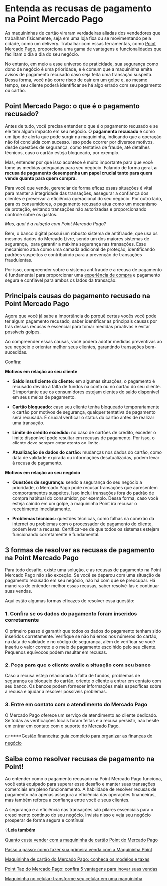# Entenda as recusas de pagamento na Point Mercado Pago

As maquininhas de cartão viraram verdadeiras aliadas dos vendedores que trabalham fisicamente, seja em uma loja fixa ou se movimentando pela cidade, como um delivery. Trabalhar com essas ferramentas, como [Point Mercado Pago](https://meubolso.mercadopago.com.br/perguntas-sobre-point-mercado-pago), proporciona uma gama de vantagens e funcionalidades que facilitam o dia a dia do seu negócio.

No entanto, em meio a esse universo de praticidade, sua segurança como dono de negócio é uma prioridade, e é comum que a maquininha emita avisos de pagamento recusado caso seja feita uma transação suspeita. Dessa forma, você não corre risco de cair em um golpe e, ao mesmo tempo, seu cliente poderá identificar se há algo errado com seu pagamento ou cartão.

## **Point Mercado Pago: o que é o pagamento recusado?**

Antes de tudo, você precisa entender o que é o pagamento recusado e se ele tem algum impacto em seu negócio. O **pagamento recusado** é como um tipo de alerta que pode surgir na maquininha, indicando que a operação não foi concluída com sucesso. Isso pode ocorrer por diversos motivos, desde questões de segurança, como tentativa de fraude, até detalhes técnicos, caso o cartão esteja bloqueado, por exemplo.

Mas, entender por que isso acontece é muito importante para que você tome as medidas adequadas para seu negócio. Falando de forma geral, **a recusa de pagamento desempenha um papel crucial tanto para quem vende quanto para quem compra.**

Para você que vende, gerenciar de forma eficaz essas situações é vital para manter a integridade das transações, assegurar a confiança dos clientes e preservar a eficiência operacional do seu negócio. Por outro lado, para os consumidores, o pagamento recusado atua como um mecanismo de proteção, evitando transações não autorizadas e proporcionando controle sobre os gastos.

*Mas, qual é a relação com Point Mercado Pago?*

Bem, o banco digital possui um robusto sistema de antifraude, que usa os mesmos dados do Mercado Livre, sendo um dos maiores sistemas de segurança,  para garantir a máxima segurança nas transações. Esse mecanismo atua como uma camada adicional de proteção, identificando padrões suspeitos e contribuindo para a prevenção de transações fraudulentas.

Por isso, compreender sobre o sistema antifraude e a recusa de pagamento é fundamental para proporcionar uma [experiência de compra](https://meubolso.mercadopago.com.br/como-transformar-experiencia-de-compra-com-nfc) e pagamento segura e confiável para ambos os lados da transação.

## **Principais causas do pagamento recusado na Point Mercado Pago**

Agora que você já sabe a importância do porquê certas vocês você pode ter algum pagamento recusado, saber identificar as principais causas por trás dessas recusas é essencial para tomar medidas proativas e evitar possíveis golpes.

Ao compreender essas causas, você poderá adotar medidas preventivas ao seu negócio e orientar melhor seus clientes, garantindo transações bem-sucedidas.

Confira:

**Motivos em relação ao seu cliente**

- **Saldo insuficiente do cliente:** em algumas situações, o pagamento é recusado devido à falta de fundos na conta ou no cartão do seu cliente. É importante que os consumidores estejam cientes do saldo disponível em seus meios de pagamento.

- **Cartão bloqueado:** caso seu cliente tenha bloqueado temporariamente o cartão por motivos de segurança, qualquer tentativa de pagamento será recusada. É crucial verificar o status do cartão antes de realizar uma transação.

- **Limite de crédito excedido:** no caso de cartões de crédito, exceder o limite disponível pode resultar em recusas de pagamento. Por isso, o cliente deve sempre estar atento ao limite.

- **Atualização de dados do cartão:** mudanças nos dados do cartão, como data de validade expirada ou informações desatualizadas, podem levar à recusa de pagamento. 

**Motivos em relação ao seu negócio**

- **Questões de segurança:** sendo a segurança do seu negócio a prioridade, o Mercado Pago pode recusar transações que apresentem comportamentos suspeitos. Isso inclui transações fora do padrão de compra habitual do consumidor, por exemplo. Dessa forma, caso você esteja caindo em um golpe, a maquininha Point irá recusar o recebimento imediatamente. 

- **Problemas técnicos:** questões técnicas, como falhas na conexão da internet ou problemas com o processador de pagamento do cliente, podem levar a recusas. Certificar-se de que todos os sistemas estejam funcionando corretamente é fundamental.

## **3 formas de resolver as recusas de pagamento na Point Mercado Pago**

Para todo desafio, existe uma solução, e as recusas de pagamento na Point Mercado Pago não são exceção. Se você se deparou com uma situação de pagamento recusado em seu negócio, não há com que se preocupar. Há maneiras de entender melhor essas recusas, saber resolvê-las e continuar suas vendas.

Aqui estão algumas formas eficazes de resolver essa questão:

### **1. Confira se os dados do pagamento foram inseridos corretamente**

O primeiro passo é garantir que todos os dados do pagamento tenham sido inseridos corretamente. Verifique se não há erros nos números do cartão, na data de validade e no código de segurança, além de verificar se você inseriu o valor correto e o meio de pagamento escolhido pelo seu cliente. Pequenos equívocos podem resultar em recusas.

### **2. Peça para que o cliente avalie a situação com seu banco**

Caso a recusa esteja relacionada à falta de fundos, problemas de segurança ou bloqueio do cartão, oriente o cliente a entrar em contato com seu banco. Os bancos podem fornecer informações mais específicas sobre a recusa e ajudar a resolver possíveis problemas.

### **3. Entre em contato com o atendimento do Mercado Pago**

O Mercado Pago oferece um serviço de atendimento ao cliente dedicado. Se todas as verificações locais foram feitas e a recusa persistir, não hesite em entrar em contato com o suporte do [Mercado Pago](https://meubolso.mercadopago.com.br/como-comprar-maquininhas-mercado-pago-no-mercado-livre).

👉****[Gestão financeira: guia completo para organizar as finanças do negócio](https://meubolso.mercadopago.com.br/gestao-financeira)

## **Saiba como resolver recusas de pagamento na Point!**

Ao entender como o pagamento recusado na Point Mercado Pago funciona, você está equipado para superar esse desafio e manter suas transações comerciais em pleno funcionamento. A habilidade de resolver recusas de pagamento não apenas assegura a eficiência das operações financeiras, mas também reforça a confiança entre você e seus clientes.

A segurança e a eficiência nas transações são pilares essenciais para o crescimento contínuo do seu negócio. Invista nisso e veja seu negócio prosperar de forma segura e contínua!

💡**Leia também**[](https://meubolso.mercadopago.com.br/estrategias-de-venda-simulador-de-custos-mercado-pago)

[Quanto custa vender com a maquininha de cartão Point do Mercado Pago](https://meubolso.mercadopago.com.br/quanto-custa-vender-com-a-maquininha-de-cartao-point-do-mercado-pago)

[Passo a passo: como fazer sua primeira venda com a Maquininha Point](https://meubolso.mercadopago.com.br/passo-a-passo-como-fazer-sua-primeira-venda-com-a-maquininha-point)

[Maquininha de cartão do Mercado Pago: conheça os modelos e taxas](https://meubolso.mercadopago.com.br/maquininha-de-cartao-do-mercado-pago)[](https://meubolso.mercadopago.com.br/como-aceitar-vale-refeicao-vr-na-point)

[Point Tap do Mercado Pago: confira 5 vantagens para inovar suas vendas](https://meubolso.mercadopago.com.br/vantagens-da-point-tap-para-seu-negocio)

[Maquininha no celular: transforme seu celular em uma maquininha](https://meubolso.mercadopago.com.br/inove-seu-negocio-com-maquininha-no-celular)
